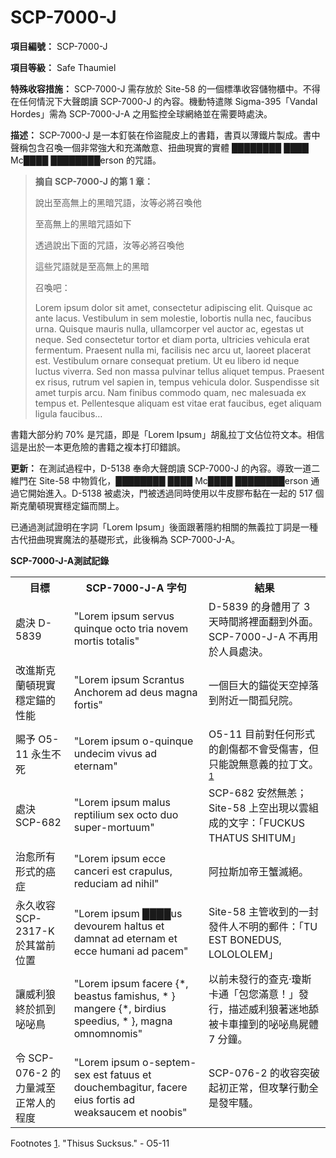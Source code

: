 # SCP-7000-J
                        


**項目編號：** SCP-7000-J

**項目等級：** Safe Thaumiel

**特殊收容措施：** SCP-7000-J 需存放於 Site-58 的一個標準收容儲物櫃中。不得在任何情況下大聲朗讀 SCP-7000-J 的內容。機動特遣隊 Sigma-395「Vandal Hordes」需為 SCP-7000-J-A 之用監控全球網絡並在需要時處決。

**描述：** SCP-7000-J 是一本釘裝在伶盜龍皮上的書籍，書頁以薄鐵片製成。書中聲稱包含召喚一個非常強大和充滿敵意、扭曲現實的實體 ████████ ████ Mc████ ████████erson 的咒語。


> **摘自 SCP-7000-J 的第 1 章：** 
> 
> 說出至高無上的黑暗咒語，汝等必將召喚他
> 
> 至高無上的黑暗咒語如下
> 
> 透過說出下面的咒語，汝等必將召喚他
> 
> 這些咒語就是至高無上的黑暗
> 
> 召喚吧：
> 
> Lorem ipsum dolor sit amet, consectetur adipiscing elit. Quisque ac ante lacus. Vestibulum in sem molestie, lobortis nulla nec, faucibus urna. Quisque mauris nulla, ullamcorper vel auctor ac, egestas ut neque. Sed consectetur tortor et diam porta, ultricies vehicula erat fermentum. Praesent nulla mi, facilisis nec arcu ut, laoreet placerat est. Vestibulum ornare consequat pretium. Ut eu libero id neque luctus viverra. Sed non massa pulvinar tellus aliquet tempus. Praesent ex risus, rutrum vel sapien in, tempus vehicula dolor. Suspendisse sit amet turpis arcu. Nam finibus commodo quam, nec malesuada ex tempus et. Pellentesque aliquam est vitae erat faucibus, eget aliquam ligula faucibus…
> 

書籍大部分約 70% 是咒語，即是「Lorem Ipsum」胡亂拉丁文佔位符文本。相信這是出於一本更危險的書籍之複本打印錯誤。

**更新：** 在測試過程中，D-5138 奉命大聲朗讀 SCP-7000-J 的內容。導致一道二維門在 Site-58 中物質化，████████ ████ Mc████ ████████erson 通過它開始進入。D-5138 被處決，門被透過同時使用以牛皮膠布黏在一起的 517 個斯克蘭頓現實穩定錨而關上。

已通過測試證明在字詞「Lorem Ipsum」後面跟著隱約相關的無義拉丁詞是一種古代扭曲現實魔法的基礎形式，此後稱為 SCP-7000-J-A。

**SCP-7000-J-A測試記錄** 

<table class='wiki-content-table'>
 <tr>
  <th colspan='1' rowspan='1'>&#30446;&#27161;</th>
  <th colspan='1' rowspan='1'>SCP-7000-J-A &#23383;&#21477;</th>
  <th colspan='1' rowspan='1'>&#32080;&#26524;</th>
 </tr>
 <tr>
  <td colspan='1' rowspan='1'>&#34389;&#27770; D-5839</td>
  <td colspan='1' rowspan='1'>&quot;Lorem ipsum servus quinque octo tria novem mortis totalis&quot;</td>
  <td colspan='1' rowspan='1'>D-5839 &#30340;&#36523;&#39636;&#29992;&#20102; 3 &#22825;&#26178;&#38291;&#23559;&#35041;&#38754;&#32763;&#21040;&#22806;&#38754;&#12290;SCP-7000-J-A &#19981;&#20877;&#29992;&#26044;&#20154;&#21729;&#34389;&#27770;&#12290;</td>
 </tr>
 <tr>
  <td colspan='1' rowspan='1'>&#25913;&#36914;&#26031;&#20811;&#34349;&#38931;&#29694;&#23526;&#31337;&#23450;&#37672;&#30340;&#24615;&#33021;</td>
  <td colspan='1' rowspan='1'>&quot;Lorem ipsum Scrantus Anchorem ad deus magna fortis&quot;</td>
  <td colspan='1' rowspan='1'>&#19968;&#20491;&#24040;&#22823;&#30340;&#37672;&#24478;&#22825;&#31354;&#25481;&#33853;&#21040;&#38468;&#36817;&#19968;&#38291;&#23396;&#20818;&#38498;&#12290;</td>
 </tr>
 <tr>
  <td colspan='1' rowspan='1'>&#36060;&#20104; O5-11 &#27704;&#29983;&#19981;&#27515;</td>
  <td colspan='1' rowspan='1'>&quot;Lorem ipsum o-quinque undecim vivus ad eternam&quot;</td>
  <td colspan='1' rowspan='1'>O5-11 &#30446;&#21069;&#23565;&#20219;&#20309;&#24418;&#24335;&#30340;&#21109;&#20663;&#37117;&#19981;&#26371;&#21463;&#20663;&#23475;&#65292;&#20294;&#21482;&#33021;&#35498;&#28961;&#24847;&#32681;&#30340;&#25289;&#19969;&#25991;&#12290;<sup class='footnoteref'><a shape='rect' class='footnoteref' id='footnoteref-1' href='javascript:;' onclick='WIKIDOT.page.utils.scrollToReference(&apos;footnote-1&apos;)'>1</a></sup></td>
 </tr>
 <tr>
  <td colspan='1' rowspan='1'>&#34389;&#27770; SCP-682</td>
  <td colspan='1' rowspan='1'>&quot;Lorem ipsum malus reptilium sex octo duo super-mortuum&quot;</td>
  <td colspan='1' rowspan='1'>SCP-682 &#23433;&#28982;&#28961;&#24665;&#65307;Site-58 &#19978;&#31354;&#20986;&#29694;&#20197;&#38642;&#32068;&#25104;&#30340;&#25991;&#23383;&#65306;&#12300;FUCKUS THATUS SHITUM&#12301;</td>
 </tr>
 <tr>
  <td colspan='1' rowspan='1'>&#27835;&#24840;&#25152;&#26377;&#24418;&#24335;&#30340;&#30284;&#30151;</td>
  <td colspan='1' rowspan='1'>&quot;Lorem ipsum ecce canceri est crapulus, reduciam ad nihil&quot;</td>
  <td colspan='1' rowspan='1'>&#38463;&#25289;&#26031;&#21152;&#24093;&#29579;&#34809;&#28357;&#32085;&#12290;</td>
 </tr>
 <tr>
  <td colspan='1' rowspan='1'>&#27704;&#20037;&#25910;&#23481; SCP-2317-K &#26044;&#20854;&#30070;&#21069;&#20301;&#32622;</td>
  <td colspan='1' rowspan='1'>&quot;Lorem ipsum &#9608;&#9608;&#9608;&#9608;us devourem haltus et damnat ad eternam et ecce humani ad pacem&quot;</td>
  <td colspan='1' rowspan='1'>Site-58 &#20027;&#31649;&#25910;&#21040;&#30340;&#19968;&#23553;&#30332;&#20214;&#20154;&#19981;&#26126;&#30340;&#37109;&#20214;&#65306;&#12300;TU EST BONEDUS, LOLOLOLEM&#12301;</td>
 </tr>
 <tr>
  <td colspan='1' rowspan='1'>&#35731;&#23041;&#21033;&#29436;&#32066;&#26044;&#25235;&#21040;&#21639;&#21639;&#40165;</td>
  <td colspan='1' rowspan='1'>&quot;Lorem ipsum facere {*, beastus famishus, * } mangere {*, birdius speedius, * }, magna omnomnomis&quot;</td>
  <td colspan='1' rowspan='1'>&#20197;&#21069;&#26410;&#30332;&#34892;&#30340;&#26597;&#20811;&#183;&#29898;&#26031;&#21345;&#36890;&#12300;&#21253;&#24744;&#28415;&#24847;&#65281;&#12301;&#30332;&#34892;&#65292;&#25551;&#36848;&#23041;&#21033;&#29436;&#33879;&#36855;&#22320;&#33300;&#34987;&#21345;&#36554;&#25758;&#21040;&#30340;&#21639;&#21639;&#40165;&#23629;&#39636; 7 &#20998;&#37912;&#12290;</td>
 </tr>
 <tr>
  <td colspan='1' rowspan='1'>&#20196; SCP-076-2 &#30340;&#21147;&#37327;&#28187;&#33267;&#27491;&#24120;&#20154;&#30340;&#31243;&#24230;</td>
  <td colspan='1' rowspan='1'>&quot;Lorem ipsum o-septem-sex est fatuus et douchembagitur, facere eius fortis ad weaksaucem et noobis&quot;</td>
  <td colspan='1' rowspan='1'>SCP-076-2 &#30340;&#25910;&#23481;&#31361;&#30772;&#36215;&#21021;&#27491;&#24120;&#65292;&#20294;&#25915;&#25802;&#34892;&#21205;&#20840;&#26159;&#30332;&#29282;&#39479;&#12290;</td>
 </tr>
</table>


Footnotes
<a shape='rect' href='javascript:;' onclick='WIKIDOT.page.utils.scrollToReference(&apos;footnoteref-1&apos;)'>1</a>. "Thisus Sucksus." - O5-11


                    